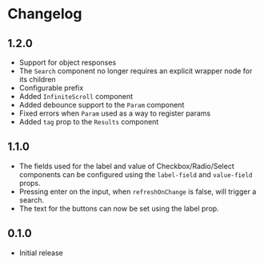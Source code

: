 # Changelog

## 1.2.0
- Support for object responses
- The `Search` component no longer requires an explicit wrapper node for its children
- Configurable prefix
- Added `InfiniteScroll` component
- Added debounce support to the `Param` component
- Fixed errors when `Param` used as a way to register params
- Added `tag` prop to the `Results` component

## 1.1.0
- The fields used for the label and value of Checkbox/Radio/Select components
can be configured using the `label-field` and `value-field` props.
- Pressing enter on the input, when `refreshOnChange` is false, will trigger a search.
- The text for the buttons can now be set using the label prop.

## 0.1.0
- Initial release
